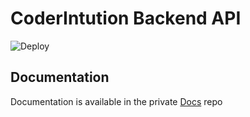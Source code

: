 # CoderIntution Backend API
![Deploy](https://github.com/CoderIntuition/CoderIntuition-API/workflows/Deploy/badge.svg?branch=master)

## Documentation

Documentation is available in the private [Docs](https://github.com/CoderIntuition/Docs) repo
